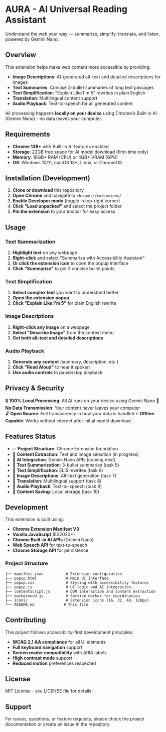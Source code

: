 # AURA - AI Universal Reading Assistant

Understand the web your way — summarize, simplify, translate, and listen, powered by Gemini Nano.

## Overview

This extension helps make web content more accessible by providing:
- **Image Descriptions**: AI-generated alt-text and detailed descriptions for images
- **Text Summaries**: Concise 3-bullet summaries of long text passages  
- **Text Simplification**: "Explain Like I'm 5" rewrites in plain English
- **Translation**: Multilingual content support
- **Audio Playback**: Text-to-speech for all generated content

All processing happens **locally on your device** using Chrome's Built-in AI (Gemini Nano) - no data leaves your computer.

## Requirements

- **Chrome 138+** with Built-in AI features enabled
- **Storage**: 22GB free space for AI model download (first-time only)
- **Memory**: 16GB+ RAM (CPU) or 4GB+ VRAM (GPU)
- **OS**: Windows 10/11, macOS 13+, Linux, or ChromeOS

## Installation (Development)

1. **Clone or download** this repository
2. **Open Chrome** and navigate to `chrome://extensions/`
3. **Enable Developer mode** (toggle in top-right corner)
4. **Click "Load unpacked"** and select the project folder
5. **Pin the extension** to your toolbar for easy access

## Usage

### Text Summarization
1. **Highlight text** on any webpage
2. **Right-click** and select "Summarize with Accessibility Assistant"
3. **Or click the extension icon** to open the popup interface
4. **Click "Summarize"** to get 3 concise bullet points

### Text Simplification  
1. **Select complex text** you want to understand better
2. **Open the extension popup**
3. **Click "Explain Like I'm 5"** for plain English rewrite

### Image Descriptions
1. **Right-click any image** on a webpage
2. **Select "Describe Image"** from the context menu
3. **Get both alt-text and detailed descriptions**

### Audio Playback
1. **Generate any content** (summary, description, etc.)
2. **Click "Read Aloud"** to hear it spoken
3. **Use audio controls** to pause/stop playback

## Privacy & Security

🔒 **100% Local Processing**: All AI runs on your device using Gemini Nano
🚫 **No Data Transmission**: Your content never leaves your computer  
🔓 **Open Source**: Full transparency in how your data is handled
⚡ **Offline Capable**: Works without internet after initial model download

## Features Status

- ✅ **Project Structure**: Chrome Extension foundation
- 🚧 **Content Extraction**: Text and image selection (in progress)
- 🚧 **AI Integration**: Gemini Nano APIs (coming next)
- 🚧 **Text Summarization**: 3-bullet summaries (task 5)
- 🚧 **Text Simplification**: ELI5 rewrites (task 6)  
- 🚧 **Image Descriptions**: Alt-text generation (task 7)
- 🚧 **Translation**: Multilingual support (task 8)
- 🚧 **Audio Playback**: Text-to-speech (task 9)
- 🚧 **Content Saving**: Local storage (task 10)

## Development

This extension is built using:
- **Chrome Extension Manifest V3**
- **Vanilla JavaScript** (ES2020+)
- **Chrome Built-in AI APIs** (Gemini Nano)
- **Web Speech API** for text-to-speech
- **Chrome Storage API** for persistence

### Project Structure
```
├── manifest.json          # Extension configuration
├── popup.html             # Main UI interface  
├── popup.css              # Styling with accessibility features
├── popup.js               # UI logic and AI integration
├── contentScript.js       # DOM interaction and content extraction
├── background.js          # Service worker for coordination
├── icons/                 # Extension icons (16, 32, 48, 128px)
└── README.md             # This file
```

## Contributing

This project follows accessibility-first development principles:
- **WCAG 2.1 AA compliance** for all UI elements
- **Full keyboard navigation** support
- **Screen reader compatibility** with ARIA labels
- **High contrast mode** support
- **Reduced motion** preferences respected

## License

MIT License - see LICENSE file for details.

## Support

For issues, questions, or feature requests, please check the project documentation or create an issue in the repository.